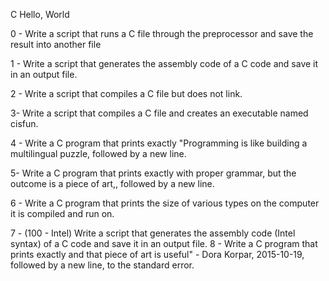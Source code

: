C Hello, World

0 - Write a script that runs a C file through the preprocessor and save the result into another file

1 - Write a script that generates the assembly code of a C code and save it in an output file.

2 - Write a script that compiles a C file but does not link.

3- Write a script that compiles a C file and creates an executable named cisfun.

4 - Write a C program that prints exactly "Programming is like building a multilingual puzzle, followed by a new line.

5- Write a C program that prints exactly with proper grammar, but the outcome is a piece of art,, followed by a new line.

6 - Write a C program that prints the size of various types on the computer it is compiled and run on.

7 - (100 - Intel) Write a script that generates the assembly code (Intel syntax) of a C code and save it in an output file.
8 - Write a C program that prints exactly and that piece of art is useful" - Dora Korpar, 2015-10-19, followed by a new line, to the standard error.

